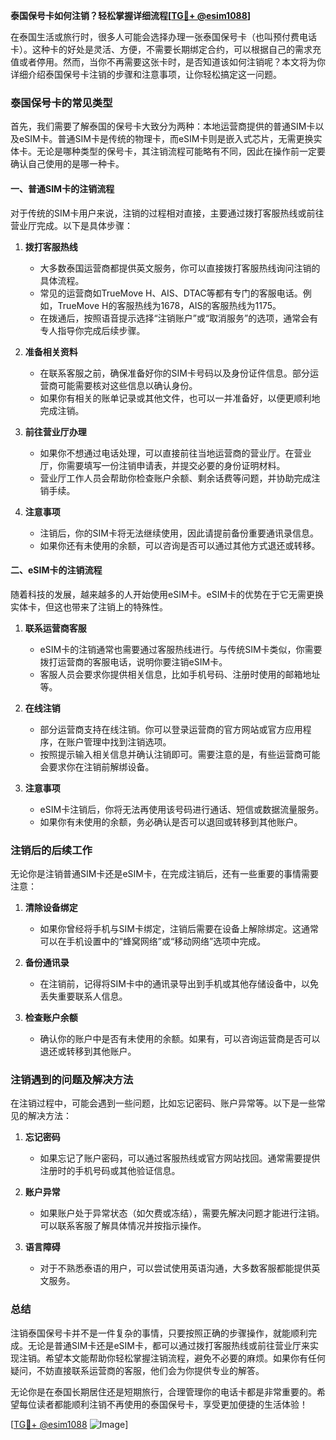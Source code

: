 **泰国保号卡如何注销？轻松掌握详细流程[[TG💪+ @esim1088](https://t.me/s/esim1088)]**

在泰国生活或旅行时，很多人可能会选择办理一张泰国保号卡（也叫预付费电话卡）。这种卡的好处是灵活、方便，不需要长期绑定合约，可以根据自己的需求充值或者停用。然而，当你不再需要这张卡时，是否知道该如何注销呢？本文将为你详细介绍泰国保号卡注销的步骤和注意事项，让你轻松搞定这一问题。

### 泰国保号卡的常见类型

首先，我们需要了解泰国的保号卡大致分为两种：本地运营商提供的普通SIM卡以及eSIM卡。普通SIM卡是传统的物理卡，而eSIM卡则是嵌入式芯片，无需更换实体卡。无论是哪种类型的保号卡，其注销流程可能略有不同，因此在操作前一定要确认自己使用的是哪一种卡。

#### 一、普通SIM卡的注销流程

对于传统的SIM卡用户来说，注销的过程相对直接，主要通过拨打客服热线或前往营业厅完成。以下是具体步骤：

1. **拨打客服热线**
   - 大多数泰国运营商都提供英文服务，你可以直接拨打客服热线询问注销的具体流程。
   - 常见的运营商如TrueMove H、AIS、DTAC等都有专门的客服电话。例如，TrueMove H的客服热线为1678，AIS的客服热线为1175。
   - 在拨通后，按照语音提示选择“注销账户”或“取消服务”的选项，通常会有专人指导你完成后续步骤。

2. **准备相关资料**
   - 在联系客服之前，确保准备好你的SIM卡号码以及身份证件信息。部分运营商可能需要核对这些信息以确认身份。
   - 如果你有相关的账单记录或其他文件，也可以一并准备好，以便更顺利地完成注销。

3. **前往营业厅办理**
   - 如果你不想通过电话处理，可以直接前往当地运营商的营业厅。在营业厅，你需要填写一份注销申请表，并提交必要的身份证明材料。
   - 营业厅工作人员会帮助你检查账户余额、剩余话费等问题，并协助完成注销手续。

4. **注意事项**
   - 注销后，你的SIM卡将无法继续使用，因此请提前备份重要通讯录信息。
   - 如果你还有未使用的余额，可以咨询是否可以通过其他方式退还或转移。

#### 二、eSIM卡的注销流程

随着科技的发展，越来越多的人开始使用eSIM卡。eSIM卡的优势在于它无需更换实体卡，但这也带来了注销上的特殊性。

1. **联系运营商客服**
   - eSIM卡的注销通常也需要通过客服热线进行。与传统SIM卡类似，你需要拨打运营商的客服电话，说明你要注销eSIM卡。
   - 客服人员会要求你提供相关信息，比如手机号码、注册时使用的邮箱地址等。

2. **在线注销**
   - 部分运营商支持在线注销。你可以登录运营商的官方网站或官方应用程序，在账户管理中找到注销选项。
   - 按照提示输入相关信息并确认注销即可。需要注意的是，有些运营商可能会要求你在注销前解绑设备。

3. **注意事项**
   - eSIM卡注销后，你将无法再使用该号码进行通话、短信或数据流量服务。
   - 如果你有未使用的余额，务必确认是否可以退回或转移到其他账户。

### 注销后的后续工作

无论你是注销普通SIM卡还是eSIM卡，在完成注销后，还有一些重要的事情需要注意：

1. **清除设备绑定**
   - 如果你曾经将手机与SIM卡绑定，注销后需要在设备上解除绑定。这通常可以在手机设置中的“蜂窝网络”或“移动网络”选项中完成。

2. **备份通讯录**
   - 在注销前，记得将SIM卡中的通讯录导出到手机或其他存储设备中，以免丢失重要联系人信息。

3. **检查账户余额**
   - 确认你的账户中是否有未使用的余额。如果有，可以咨询运营商是否可以退还或转移到其他账户。

### 注销遇到的问题及解决方法

在注销过程中，可能会遇到一些问题，比如忘记密码、账户异常等。以下是一些常见的解决方法：

1. **忘记密码**
   - 如果忘记了账户密码，可以通过客服热线或官方网站找回。通常需要提供注册时的手机号码或其他验证信息。

2. **账户异常**
   - 如果账户处于异常状态（如欠费或冻结），需要先解决问题才能进行注销。可以联系客服了解具体情况并按指示操作。

3. **语言障碍**
   - 对于不熟悉泰语的用户，可以尝试使用英语沟通，大多数客服都能提供英文服务。

### 总结

注销泰国保号卡并不是一件复杂的事情，只要按照正确的步骤操作，就能顺利完成。无论是普通SIM卡还是eSIM卡，都可以通过拨打客服热线或前往营业厅来实现注销。希望本文能帮助你轻松掌握注销流程，避免不必要的麻烦。如果你有任何疑问，不妨直接联系运营商的客服，他们会为你提供专业的解答。

无论你是在泰国长期居住还是短期旅行，合理管理你的电话卡都是非常重要的。希望每位读者都能顺利注销不再使用的泰国保号卡，享受更加便捷的生活体验！

[[TG💪+ @esim1088](https://t.me/s/esim1088) ![Image](https://i.postimg.cc/4NQfJmqS/Snipaste-2025-05-13-00-14-12.png)]